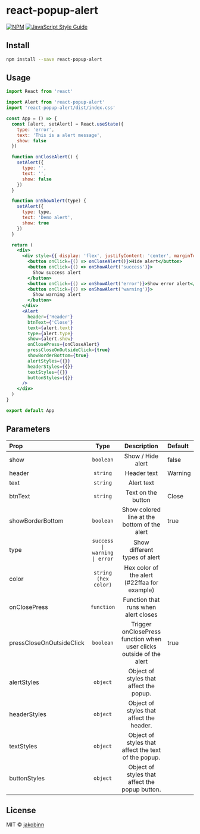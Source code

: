# react-popup-alert

[![NPM](https://img.shields.io/npm/v/react-popup-alert.svg)](https://www.npmjs.com/package/react-popup-alert) [![JavaScript Style Guide](https://img.shields.io/badge/code_style-standard-brightgreen.svg)](https://standardjs.com)

## Install

```bash
npm install --save react-popup-alert
```

## Usage

```jsx
import React from 'react'

import Alert from 'react-popup-alert'
import 'react-popup-alert/dist/index.css'

const App = () => {
  const [alert, setAlert] = React.useState({
    type: 'error',
    text: 'This is a alert message',
    show: false
  })

  function onCloseAlert() {
    setAlert({
      type: '',
      text: '',
      show: false
    })
  }

  function onShowAlert(type) {
    setAlert({
      type: type,
      text: 'Demo alert',
      show: true
    })
  }

  return (
    <div>
      <div style={{ display: 'flex', justifyContent: 'center', marginTop: 50 }}>
        <button onClick={() => onCloseAlert()}>Hide alert</button>
        <button onClick={() => onShowAlert('success')}>
          Show success alert
        </button>
        <button onClick={() => onShowAlert('error')}>Show error alert</button>
        <button onClick={() => onShowAlert('warning')}>
          Show warning alert
        </button>
      </div>
      <Alert
        header={'Header'}
        btnText={'Close'}
        text={alert.text}
        type={alert.type}
        show={alert.show}
        onClosePress={onCloseAlert}
        pressCloseOnOutsideClick={true}
        showBorderBottom={true}
        alertStyles={{}}
        headerStyles={{}}
        textStyles={{}}
        buttonStyles={{}}
      />
    </div>
  )
}

export default App
```

## Parameters

<table>
<thead>
<tr>
<th style="text-align:left;">Prop</th>
<th style="text-align:center;">Type</th>
<th style="text-align:center;">Description</th>
<th style="text-align:left;">Default</th>
</tr>
</thead>
<tbody>
<tr>
<td style="text-align:left;">show</td>
<td style="text-align:center;"><code>boolean</code></td>
<td style="text-align:center;">Show / Hide alert</td>
<td style="text-align:left;">false</td>
</tr>
<tr>
<td style="text-align:left;">header</td>
<td style="text-align:center;"><code>string</code></td>
<td style="text-align:center;">Header text</td>
<td style="text-align:left;">Warning</td>
</tr>
<tr>
<td style="text-align:left;">text</td>
<td style="text-align:center;"><code>string</code></td>
<td style="text-align:center;">Alert text</td>
<td style="text-align:left;"></td>
</tr>
<tr>
<td style="text-align:left;">btnText</td>
<td style="text-align:center;"><code>string</code></td>
<td style="text-align:center;">Text on the button</td>
<td style="text-align:left;">Close</td>
</tr>
<tr>
<td style="text-align:left;">showBorderBottom</td>
<td style="text-align:center;"><code>boolean</code></td>
<td style="text-align:center;">Show colored line at the bottom of the alert</td>
<td style="text-align:left;">true</td>
</tr>
<tr>
<td style="text-align:left;">type</td>
<td style="text-align:center;"><code>success | warning | error</code></td>
<td style="text-align:center;"> Show different types of alert</td>
<td style="text-align:left;"></td>
</tr>
<tr>
<td style="text-align:left;">color</td>
<td style="text-align:center;"><code>string (hex color)</code></td>
<td style="text-align:center;">Hex color of the alert (#22ffaa for example)</td>
<td style="text-align:left;"></td>
</tr>
<tr>
<td style="text-align:left;">onClosePress</td>
<td style="text-align:center;"><code>function</code></td>
<td style="text-align:center;">Function that runs when alert closes</td>
<td style="text-align:left;"></td>
</tr>
<tr>
<td style="text-align:left;">pressCloseOnOutsideClick</td>
<td style="text-align:center;"><code>boolean</code></td>
<td style="text-align:center;">Trigger onClosePress function when user clicks outside of the alert</td>
<td style="text-align:left;">true</td>
</tr>
<tr>
<td style="text-align:left;">alertStyles</td>
<td style="text-align:center;"><code>object</code></td>
<td style="text-align:center;">Object of styles that affect the popup.</td>
<td style="text-align:left;"></td>
</tr>
<tr>
<td style="text-align:left;">headerStyles</td>
<td style="text-align:center;"><code>object</code></td>
<td style="text-align:center;">Object of styles that affect the header.</td>
<td style="text-align:left;"></td>
</tr>
<tr>
<td style="text-align:left;">textStyles</td>
<td style="text-align:center;"><code>object</code></td>
<td style="text-align:center;">Object of styles that affect the text of the popup.</td>
<td style="text-align:left;"></td>
</tr>
<tr>
<td style="text-align:left;">buttonStyles</td>
<td style="text-align:center;"><code>object</code></td>
<td style="text-align:center;">Object of styles that affect the popup button.</td>
<td style="text-align:left;"></td>
</tr>

</tbody>
</table>

## License

MIT © [jakobinn](https://github.com/jakobinn)
